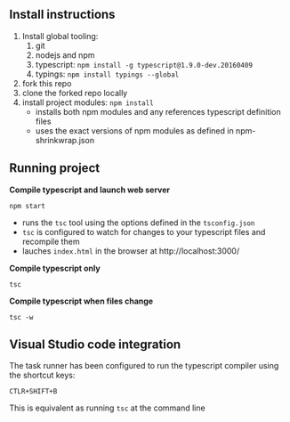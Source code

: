## Install instructions

1. Install global tooling:
    1. git
    2. nodejs and npm
    3. typescript: `npm install -g typescript@1.9.0-dev.20160409`
    4. typings: `npm install typings --global`
2. fork this repo
3. clone the forked repo locally
4. install project modules: `npm install`
    * installs both npm modules and any references typescript definition files
    * uses the exact versions of npm modules as defined in npm-shrinkwrap.json


## Running project

**Compile typescript and launch web server** 

`npm start`

* runs the `tsc` tool using the options defined in the `tsconfig.json`
* `tsc` is configured to watch for changes to your typescript files and recompile them
* lauches `index.html` in the browser at http://localhost:3000/

**Compile typescript only**

`tsc`

**Compile typescript when files change**

`tsc -w`


## Visual Studio code integration

The task runner has been configured to run the typescript compiler using the shortcut keys: 

`CTLR+SHIFT+B`

This is equivalent as running `tsc` at the command line